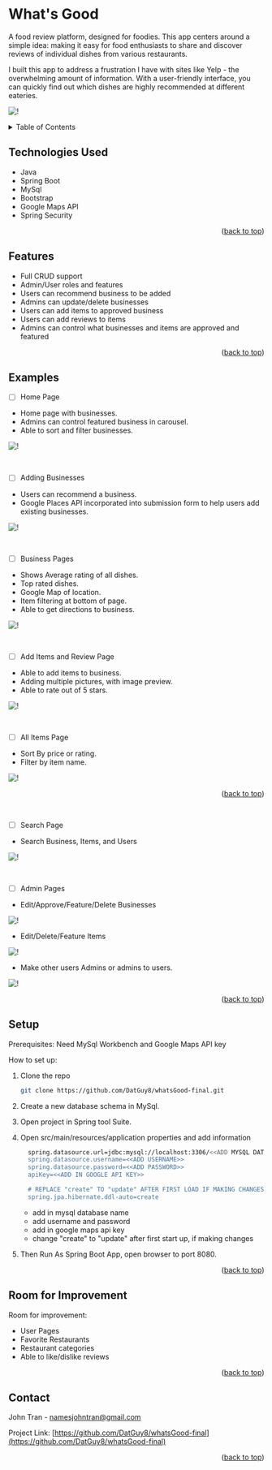 <div id="top"></div>

# What's Good
 A food review platform, designed for foodies. This app centers around a simple idea: making it easy for food enthusiasts to share and discover reviews of individual dishes from various restaurants.

 I built this app to address a frustration I have with sites like Yelp - the overwhelming amount of information. With a user-friendly interface, you can quickly find out which dishes are highly recommended at different eateries.

![!](https://github.com/DatGuy8/whatsGood-final/blob/master/Screenshots/HomePage.png)



<!-- TABLE OF CONTENTS -->
<details>
  <summary>Table of Contents</summary>
  <ol>
    <li><a href="#technologies-used">Technologies Used</a></li>
    <li><a href="#features">Features</a></li>
    <li><a href="#examples">Examples</a></li>
    <li><a href="#setup">Setup</a></li>
    <li><a href="#room-for-improvement">Room For Improvement</a></li>
    <li><a href="#contact">Contact</a></li>
  </ol>
</details>





## Technologies Used
- Java
- Spring Boot
- MySql
- Bootstrap
- Google Maps API
- Spring Security

<p align="right">(<a href="#top">back to top</a>)</p>

## Features
- Full CRUD support
- Admin/User roles and features
- Users can recommend business to be added
- Admins can update/delete businesses
- Users can add items to approved business
- Users can add reviews to items
- Admins can control what businesses and items are approved and featured

<p align="right">(<a href="#top">back to top</a>)</p>

## Examples

- [ ] Home Page
- Home page with businesses.
- Admins can control featured business in carousel.
- Able to sort and filter businesses.

![!](https://github.com/DatGuy8/whatsGood-final/blob/master/Screenshots/gifs/showingHomePage.gif)

<br>

- [ ] Adding Businesses
- Users can recommend a business.
- Google Places API incorporated into submission form to help users add existing businesses.

![!](https://github.com/DatGuy8/whatsGood-final/blob/master/Screenshots/gifs/addingbusiness1.gif)

<br>

- [ ] Business Pages
- Shows Average rating of all dishes.
- Top rated dishes.
- Google Map of location.
- Item filtering at bottom of page.
- Able to get directions to business.

![!](https://github.com/DatGuy8/whatsGood-final/blob/master/Screenshots/gifs/businessShowPageAndMap.gif)

<br>

- [ ] Add Items and Review Page
- Able to add items to business.
- Adding multiple pictures, with image preview.
- Able to rate out of 5 stars.
  
![!](https://github.com/DatGuy8/whatsGood-final/blob/master/Screenshots/gifs/addingitemandreview.gif)

<br>

- [ ] All Items Page
- Sort By price or rating.
- Filter by item name.
  
![!](https://github.com/DatGuy8/whatsGood-final/blob/master/Screenshots/gifs/SearchItemsbetter.gif)
<p align="right">(<a href="#top">back to top</a>)</p>
<br>

- [ ] Search Page

- Search Business, Items, and Users

![!](https://github.com/DatGuy8/whatsGood-final/blob/master/Screenshots/searchPage.png)

<br>

- [ ] Admin Pages
- Edit/Approve/Feature/Delete Businesses

![!](https://github.com/DatGuy8/whatsGood-final/blob/master/Screenshots/gifs/ApproveBusiness3.gif)

- Edit/Delete/Feature Items
  
![!](https://github.com/DatGuy8/whatsGood-final/blob/master/Screenshots/gifs/editItem.gif)

- Make other users Admins or admins to users.
  
![!](https://github.com/DatGuy8/whatsGood-final/blob/master/Screenshots/gifs/makeadmin.gif)



<p align="right">(<a href="#top">back to top</a>)</p>

<!-- If you have screenshots you'd like to share, include them here. -->


## Setup
Prerequisites: Need MySql Workbench and Google Maps API key
<p>How to set up:</p>

1. Clone the repo
   ```sh
   git clone https://github.com/DatGuy8/whatsGood-final.git
   ```
2. Create a new database schema in MySql.
  
3. Open project in Spring tool Suite.
  
4. Open src/main/resources/application properties and add information
    ```sh
      spring.datasource.url=jdbc:mysql://localhost:3306/<<ADD MYSQL DATABASE NAME>>
      spring.datasource.username=<<ADD USERNAME>>
      spring.datasource.password=<<ADD PASSWORD>>
      apiKey=<<ADD IN GOOGLE API KEY>>
    
      # REPLACE "create" TO "update" AFTER FIRST LOAD IF MAKING CHANGES (on first load with create adds information form import.sql file to have some default businesses loaded)
      spring.jpa.hibernate.ddl-auto=create
    ```
   - add in mysql database name
   - add username and password
   - add in google maps api key
   - change "create" to "update" after first start up, if making changes
   

6. Then Run As Spring Boot App, open browser to port 8080.

<p align="right">(<a href="#top">back to top</a>)</p>



## Room for Improvement

Room for improvement:
- User Pages
- Favorite Restaurants
- Restaurant categories 
- Able to like/dislike reviews


<p align="right">(<a href="#top">back to top</a>)</p>

## Contact

John Tran - namesjohntran@gmail.com

Project Link: [https://github.com/DatGuy8/whatsGood-final](https://github.com/DatGuy8/whatsGood-final)

<p align="right">(<a href="#top">back to top</a>)</p>

<!-- Optional -->
<!-- ## License -->
<!-- This project is open source and available under the [... License](). -->

<!-- You don't have to include all sections - just the one's relevant to your project -->
